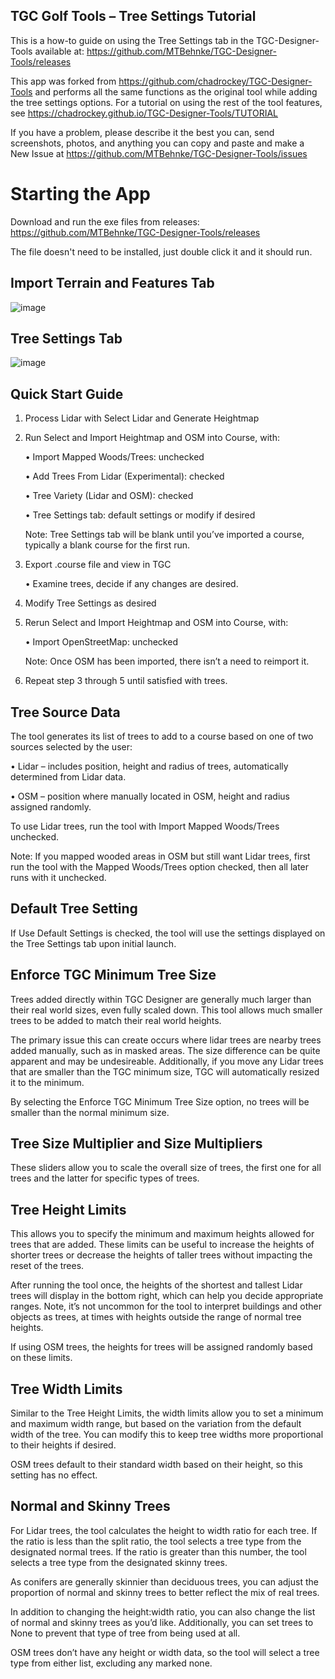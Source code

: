 ## TGC Golf Tools – Tree Settings Tutorial


This is a how-to guide on using the Tree Settings tab in the TGC-Designer-Tools available at: https://github.com/MTBehnke/TGC-Designer-Tools/releases

This app was forked from https://github.com/chadrockey/TGC-Designer-Tools and performs all the same functions as the original tool while adding the tree settings options.  For a tutorial on using the rest of the tool features, see https://chadrockey.github.io/TGC-Designer-Tools/TUTORIAL


If you have a problem, please describe it the best you can, send screenshots, photos, and anything you can copy and paste and make a New Issue at https://github.com/MTBehnke/TGC-Designer-Tools/issues


# Starting the App

Download and run the exe files from releases: https://github.com/MTBehnke/TGC-Designer-Tools/releases


The file doesn't need to be installed, just double click it and it should run.


## Import Terrain and Features Tab
 ![image](https://user-images.githubusercontent.com/22116435/73792230-7ba88000-4769-11ea-9970-b0b4e9204321.png)

## Tree Settings Tab
 ![image](https://user-images.githubusercontent.com/22116435/73792040-1eacca00-4769-11ea-8f5d-a1df4f38d646.png)


## Quick Start Guide

1.	Process Lidar with Select Lidar and Generate Heightmap

2.	Run Select and Import Heightmap and OSM into Course, with:

    •	Import Mapped Woods/Trees:  unchecked

    •	Add Trees From Lidar (Experimental):  checked

    •	Tree Variety (Lidar and OSM):  checked

    •	Tree Settings tab:  default settings or modify if desired

    Note:  Tree Settings tab will be blank until you’ve imported a course, typically a blank course for the first run.

3.	Export .course file and view in TGC

    •	Examine trees, decide if any changes are desired.

4.	Modify Tree Settings as desired

5.	Rerun Select and Import Heightmap and OSM into Course, with:

    •	Import OpenStreetMap:  unchecked

    Note:  Once OSM has been imported, there isn’t a need to reimport it.

6.	Repeat step 3 through 5 until satisfied with trees.


## Tree Source Data

The tool generates its list of trees to add to a course based on one of two sources selected by the user:

   •	Lidar – includes position, height and radius of trees, automatically determined from Lidar data.

   •	OSM – position where manually located in OSM, height and radius assigned randomly.

To use Lidar trees, run the tool with Import Mapped Woods/Trees unchecked.

Note:  If you mapped wooded areas in OSM but still want Lidar trees, first run the tool with the Mapped Woods/Trees option checked, then all later runs with it unchecked.


## Default Tree Setting

If Use Default Settings is checked, the tool will use the settings displayed on the Tree Settings tab upon initial launch.


## Enforce TGC Minimum Tree Size

Trees added directly within TGC Designer are generally much larger than their real world sizes, even fully scaled down.  This tool allows much smaller trees to be added to match their real world heights.


The primary issue this can create occurs where lidar trees are nearby trees added manually, such as in masked areas.  The size difference can be quite apparent and may be undesireable.  Additionally, if you move any Lidar trees that are smaller than the TGC minimum size, TGC will automatically resized it to the minimum.


By selecting the Enforce TGC Minimum Tree Size option, no trees will be smaller than the normal minimum size.


## Tree Size Multiplier and Size Multipliers
These sliders allow you to scale the overall size of trees, the first one for all trees and the latter for specific types of trees.


## Tree Height Limits
This allows you to specify the minimum and maximum heights allowed for trees that are added.  These limits can be useful to increase the heights of shorter trees or decrease the heights of taller trees without impacting the reset of the trees.


After running the tool once, the heights of the shortest and tallest Lidar trees will display in the bottom right, which can help you decide appropriate ranges.  Note, it’s not uncommon for the tool to interpret buildings and other objects as trees, at times with heights outside the range of normal tree heights.


If using OSM trees, the heights for trees will be assigned randomly based on these limits.


## Tree Width Limits
Similar to the Tree Height Limits, the width limits allow you to set a minimum and maximum width range, but based on the variation from the default width of the tree.  You can modify this to keep tree widths more proportional to their heights if desired.


OSM trees default to their standard width based on their height, so this setting has no effect.


## Normal and Skinny Trees
For Lidar trees, the tool calculates the height to width ratio for each tree.  If the ratio is less than the split ratio, the tool selects a tree type from the designated normal trees.  If the ratio is greater than this number, the tool selects a tree type from the designated skinny trees.


As conifers are generally skinnier than deciduous trees, you can adjust the proportion of normal and skinny trees to better reflect the mix of real trees.


In addition to changing the height:width ratio, you can also change the list of normal and skinny trees as you’d like.  Additionally, you can set trees to None to prevent that type of tree from being used at all.


OSM trees don’t have any height or width data, so the tool will select a tree type from either list, excluding any marked none.
